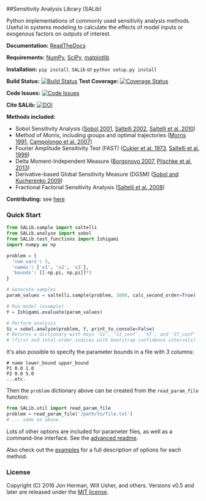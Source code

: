 ##Sensitivity Analysis Library (SALib)

Python implementations of commonly used sensitivity analysis methods. Useful in systems modeling to calculate the effects of model inputs or exogenous factors on outputs of interest.

**Documentation:** [ReadTheDocs](http://salib.readthedocs.org)

**Requirements:** [NumPy](http://www.numpy.org/), [SciPy](http://www.scipy.org/), [matplotlib](http://matplotlib.org/)

**Installation:** `pip install SALib` or `python setup.py install`

**Build Status:** [![Build Status](https://travis-ci.org/SALib/SALib.svg?branch=master)](https://travis-ci.org/SALib/SALib)    **Test Coverage:** [![Coverage Status](https://img.shields.io/coveralls/SALib/SALib.svg)](https://coveralls.io/r/SALib/SALib)

**Code Issues:** [![Code Issues](https://www.quantifiedcode.com/api/v1/project/ed62e70f899e4ec8af4ea6b2212d4b30/badge.svg)](https://www.quantifiedcode.com/app/project/ed62e70f899e4ec8af4ea6b2212d4b30)

**Cite SALib:** [![DOI](https://zenodo.org/badge/15666/SALib/SALib.svg)](https://zenodo.org/badge/latestdoi/15666/SALib/SALib)

**Methods included:**
* Sobol Sensitivity Analysis ([Sobol 2001](http://www.sciencedirect.com/science/article/pii/S0378475400002706), [Saltelli 2002](http://www.sciencedirect.com/science/article/pii/S0010465502002801), [Saltelli et al. 2010](http://www.sciencedirect.com/science/article/pii/S0010465509003087))
* Method of Morris, including groups and optimal trajectories ([Morris 1991](http://www.tandfonline.com/doi/abs/10.1080/00401706.1991.10484804), [Campolongo et al. 2007](http://www.sciencedirect.com/science/article/pii/S1364815206002805))
* Fourier Amplitude Sensitivity Test (FAST) ([Cukier et al. 1973](http://scitation.aip.org/content/aip/journal/jcp/59/8/10.1063/1.1680571), [Saltelli et al. 1999](http://amstat.tandfonline.com/doi/abs/10.1080/00401706.1999.10485594))
* Delta Moment-Independent Measure ([Borgonovo 2007](http://www.sciencedirect.com/science/article/pii/S0951832006000883), [Plischke et al. 2013](http://www.sciencedirect.com/science/article/pii/S0377221712008995))
* Derivative-based Global Sensitivity Measure (DGSM) ([Sobol and Kucherenko 2009](http://www.sciencedirect.com/science/article/pii/S0378475409000354))
* Fractional Factorial Sensitivity Analysis ([Saltelli et al. 2008](http://www.wiley.com/WileyCDA/WileyTitle/productCd-0470059974.html))

**Contributing:** see [here](CONTRIBUTING.md)

### Quick Start
```python
from SALib.sample import saltelli
from SALib.analyze import sobol
from SALib.test_functions import Ishigami
import numpy as np

problem = {
  'num_vars': 3, 
  'names': ['x1', 'x2', 'x3'], 
  'bounds': [[-np.pi, np.pi]]*3
}

# Generate samples
param_values = saltelli.sample(problem, 1000, calc_second_order=True)

# Run model (example)
Y = Ishigami.evaluate(param_values)

# Perform analysis
Si = sobol.analyze(problem, Y, print_to_console=False)
# Returns a dictionary with keys 'S1', 'S1_conf', 'ST', and 'ST_conf'
# (first and total-order indices with bootstrap confidence intervals)
```

It's also possible to specify the parameter bounds in a file with 3 columns:
```
# name lower_bound upper_bound
P1 0.0 1.0
P2 0.0 5.0
...etc.
```

Then the `problem` dictionary above can be created from the `read_param_file` function:
```python
from SALib.util import read_param_file
problem = read_param_file('/path/to/file.txt')
# ... same as above
```

Lots of other options are included for parameter files, as well as a command-line interface. See the [advanced readme](README-advanced.md).

Also check out the [examples](https://github.com/SALib/SALib/tree/master/examples) for a full description of options for each method.

### License
Copyright (C) 2016 Jon Herman, Will Usher, and others. Versions v0.5 and later are released under the [MIT license](LICENSE.md).
